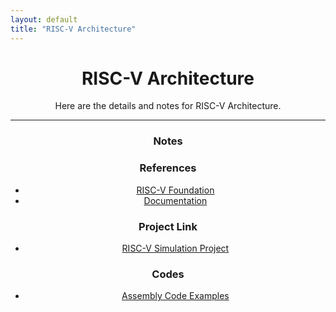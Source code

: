 ```yaml
---
layout: default
title: "RISC-V Architecture"
---
```


<div style="text-align: center; margin-top: 20px;">
  <h1>RISC-V Architecture</h1>
  <p>Here are the details and notes for RISC-V Architecture.</p>
</div>

---

<div style="margin: 20px auto; text-align: center;">

### Notes

### References
- [RISC-V Foundation](https://riscv.org/)
- [Documentation](https://riscv.org/technical/specifications/)

### Project Link
- [RISC-V Simulation Project](https://github.com/your-username/risc-v-simulation)

### Codes
- [Assembly Code Examples](code/risc-v-examples/)
  
</div>
